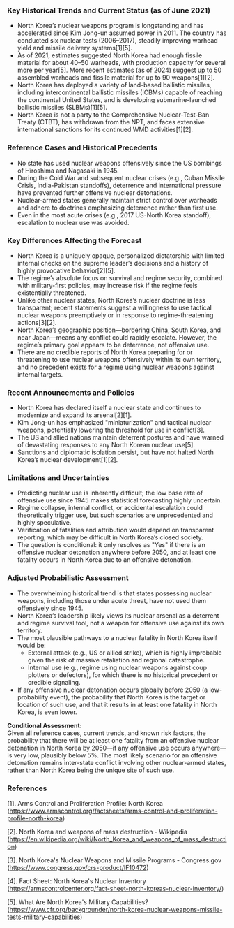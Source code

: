 ### Key Historical Trends and Current Status (as of June 2021)

- North Korea’s nuclear weapons program is longstanding and has accelerated since Kim Jong-un assumed power in 2011. The country has conducted six nuclear tests (2006–2017), steadily improving warhead yield and missile delivery systems[1][5].
- As of 2021, estimates suggested North Korea had enough fissile material for about 40–50 warheads, with production capacity for several more per year[5]. More recent estimates (as of 2024) suggest up to 50 assembled warheads and fissile material for up to 90 weapons[1][2].
- North Korea has deployed a variety of land-based ballistic missiles, including intercontinental ballistic missiles (ICBMs) capable of reaching the continental United States, and is developing submarine-launched ballistic missiles (SLBMs)[1][5].
- North Korea is not a party to the Comprehensive Nuclear-Test-Ban Treaty (CTBT), has withdrawn from the NPT, and faces extensive international sanctions for its continued WMD activities[1][2].

### Reference Cases and Historical Precedents

- No state has used nuclear weapons offensively since the US bombings of Hiroshima and Nagasaki in 1945.
- During the Cold War and subsequent nuclear crises (e.g., Cuban Missile Crisis, India-Pakistan standoffs), deterrence and international pressure have prevented further offensive nuclear detonations.
- Nuclear-armed states generally maintain strict control over warheads and adhere to doctrines emphasizing deterrence rather than first use.
- Even in the most acute crises (e.g., 2017 US-North Korea standoff), escalation to nuclear use was avoided.

### Key Differences Affecting the Forecast

- North Korea is a uniquely opaque, personalized dictatorship with limited internal checks on the supreme leader’s decisions and a history of highly provocative behavior[2][5].
- The regime’s absolute focus on survival and regime security, combined with military-first policies, may increase risk if the regime feels existentially threatened.
- Unlike other nuclear states, North Korea’s nuclear doctrine is less transparent; recent statements suggest a willingness to use tactical nuclear weapons preemptively or in response to regime-threatening actions[3][2].
- North Korea’s geographic position—bordering China, South Korea, and near Japan—means any conflict could rapidly escalate. However, the regime’s primary goal appears to be deterrence, not offensive use.
- There are no credible reports of North Korea preparing for or threatening to use nuclear weapons offensively within its own territory, and no precedent exists for a regime using nuclear weapons against internal targets.

### Recent Announcements and Policies

- North Korea has declared itself a nuclear state and continues to modernize and expand its arsenal[2][1].
- Kim Jong-un has emphasized "miniaturization" and tactical nuclear weapons, potentially lowering the threshold for use in conflict[3].
- The US and allied nations maintain deterrent postures and have warned of devastating responses to any North Korean nuclear use[5].
- Sanctions and diplomatic isolation persist, but have not halted North Korea’s nuclear development[1][2].

### Limitations and Uncertainties

- Predicting nuclear use is inherently difficult; the low base rate of offensive use since 1945 makes statistical forecasting highly uncertain.
- Regime collapse, internal conflict, or accidental escalation could theoretically trigger use, but such scenarios are unprecedented and highly speculative.
- Verification of fatalities and attribution would depend on transparent reporting, which may be difficult in North Korea’s closed society.
- The question is conditional: it only resolves as "Yes" if there is an offensive nuclear detonation anywhere before 2050, and at least one fatality occurs in North Korea due to an offensive detonation.

### Adjusted Probabilistic Assessment

- The overwhelming historical trend is that states possessing nuclear weapons, including those under acute threat, have not used them offensively since 1945.
- North Korea’s leadership likely views its nuclear arsenal as a deterrent and regime survival tool, not a weapon for offensive use against its own territory.
- The most plausible pathways to a nuclear fatality in North Korea itself would be:
  - External attack (e.g., US or allied strike), which is highly improbable given the risk of massive retaliation and regional catastrophe.
  - Internal use (e.g., regime using nuclear weapons against coup plotters or defectors), for which there is no historical precedent or credible signaling.
- If any offensive nuclear detonation occurs globally before 2050 (a low-probability event), the probability that North Korea is the target or location of such use, and that it results in at least one fatality in North Korea, is even lower.

**Conditional Assessment:**  
Given all reference cases, current trends, and known risk factors, the probability that there will be at least one fatality from an offensive nuclear detonation in North Korea by 2050—if any offensive use occurs anywhere—is very low, plausibly below 5%. The most likely scenario for an offensive detonation remains inter-state conflict involving other nuclear-armed states, rather than North Korea being the unique site of such use.

### References
[1]. Arms Control and Proliferation Profile: North Korea (https://www.armscontrol.org/factsheets/arms-control-and-proliferation-profile-north-korea)

[2]. North Korea and weapons of mass destruction - Wikipedia (https://en.wikipedia.org/wiki/North_Korea_and_weapons_of_mass_destruction)

[3]. North Korea's Nuclear Weapons and Missile Programs - Congress.gov (https://www.congress.gov/crs-product/IF10472)

[4]. Fact Sheet: North Korea's Nuclear Inventory (https://armscontrolcenter.org/fact-sheet-north-koreas-nuclear-inventory/)

[5]. What Are North Korea's Military Capabilities? (https://www.cfr.org/backgrounder/north-korea-nuclear-weapons-missile-tests-military-capabilities)